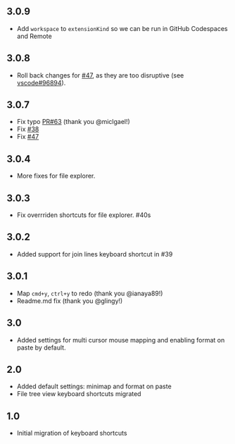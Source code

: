 ## 3.0.9

-   Add `workspace` to `extensionKind` so we can be run in GitHub Codespaces and
    Remote

## 3.0.8

-   Roll back changes for
    [#47](https://github.com/microsoft/vscode-atom-keybindings/issues/47), as
    they are too disruptive (see
    [vscode#96894](https://github.com/microsoft/vscode/issues/96894)).

## 3.0.7

-   Fix typo
    [PR#63](https://github.com/microsoft/vscode-atom-keybindings/pull/63) (thank
    you @miclgael!)
-   Fix [#38](https://github.com/microsoft/vscode-atom-keybindings/issues/38)
-   Fix [#47](https://github.com/microsoft/vscode-atom-keybindings/issues/47)

## 3.0.4

-   More fixes for file explorer.

## 3.0.3

-   Fix overrriden shortcuts for file explorer. #40s

## 3.0.2

-   Added support for join lines keyboard shortcut in #39

## 3.0.1

-   Map `cmd+y`, `ctrl+y` to redo (thank you @ianaya89!)
-   Readme.md fix (thank you @glingy!)

## 3.0

-   Added settings for multi cursor mouse mapping and enabling format on paste
    by default.

## 2.0

-   Added default settings: minimap and format on paste
-   File tree view keyboard shortcuts migrated

## 1.0

-   Initial migration of keyboard shortcuts
